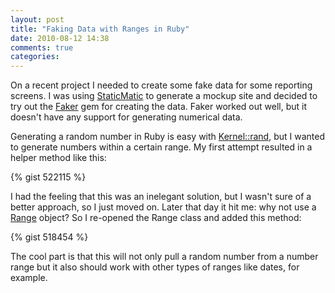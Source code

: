 ```yaml
---
layout: post
title: "Faking Data with Ranges in Ruby"
date: 2010-08-12 14:38
comments: true
categories:
---
```

<p>On a recent project I needed to create some fake data for some reporting
screens. I was using <a href="http://staticmatic.rubyforge.org/">StaticMatic</a> to generate a mockup
site and decided to try out the <a href="http://faker.rubyforge.org/">Faker</a>
gem for creating the data. Faker worked out well, but it doesn't have any
support for generating numerical data.</p>
<p>Generating a random number in Ruby is easy with <a
href="http://ruby-doc.org/core/classes/Kernel.html#method-i-rand">Kernel::rand</a>,
but I wanted to generate numbers within a certain range. My first attempt
resulted in a helper method like this:</p>
{% gist 522115 %}
<p>I had the feeling that this was an inelegant solution, but I wasn't sure of
a better approach, so I just moved on. Later that day it hit me: why not use a
<a href="http://ruby-doc.org/core/classes/Range.html">Range</a> object? So I
re-opened the Range class and added this method:</p>
{% gist 518454 %}
<p>The cool part is that this will not only pull a random number from a number
range but it also should work with other types of ranges like dates, for
example.</p>
